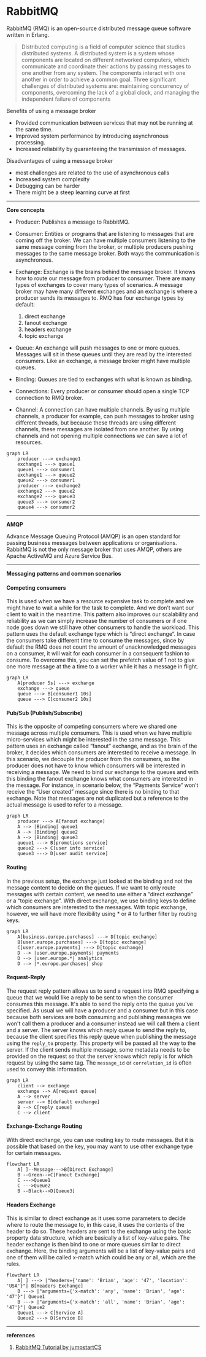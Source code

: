 # RabbitMQ

RabbitMQ (RMQ) is an open-source distributed message queue software written in Erlang.

> Distributed computing is a field of computer science that studies distributed systems. A distributed system is a system whose components are located on different networked computers, which communicate and coordinate their actions by passing messages to one another from any system. The components interact with one another in order to achieve a common goal. Three significant challenges of distributed systems are: maintaining concurrency of components, overcoming the lack of a global clock, and managing the independent failure of components

Benefits of using a message broker
- Provided communication between services that may not be running at the same time. 
- Improved system performance by introducing asynchronous processing. 
- Increased reliability by guaranteeing the transmission of messages.

Disadvantages of using a message broker
- most challenges are related to the use of asynchronous calls
- Increased system complexity 
- Debugging can be harder
- There might be a steep learning curve at first

---
**Core concepts**

* Producer: Publishes a message to RabbitMQ.
* Consumer: Entities or programs that are listening to messages that are coming off the broker. We can have multiple consumers listening to the same message coming from the broker, or multiple producers pushing messages to the same message broker. Both ways the communication is asynchronous.
* Exchange: Exchange is the brains behind the message broker. It knows how to route our message from producer to consumer. There are many types of exchanges to cover many types of scenarios. A message broker may have many different exchanges and an exchange is where a producer sends its messages to. RMQ has four exchange types by default:
    1. direct exchange
    2. fanout exchange
    3. headers exchange
    4. topic exchange

* Queue: An exchange will push messages to one or more queues. Messages will sit in these queues until they are read by the interested consumers. Like an exchange, a message broker might have multiple queues. 
* Binding: Queues are tied to exchanges with what is known as binding.
* Connections: Every producer or consumer should open a single TCP connection to RMQ broker.
* Channel: A connection can have multiple channels. By using multiple channels, a producer for example, can push messages to broker using different threads, but because these threads are using different channels, these messages are isolated from one another. By using channels and not opening multiple connections we can save a lot of resources.
```mermaid
graph LR
    producer ---> exchange1
    exchange1 ---> queue1
    queue1 ---> consumer1
    exchange1 ---> queue2
    queue2 ---> consumer1
    producer ---> exchange2
    exchange2 ---> queue2
    exchange2 ---> queue3
    queue3 ---> consumer2
    queue4 ---> consumer2
```

---
**AMQP**

Advance Message Queuing Protocol (AMQP) is an open standard for passing business messages between applications or organisations. RabbitMQ is not the only message broker that uses AMQP, others are Apache ActiveMQ and Azure Service Bus.

---
**Messaging patterns and common scenarios**

#### Competing consumers
This is used when we have a resource expensive task to complete and we might have to wait a while for the task to complete. And we don’t want our client to wait in the meantime. This pattern also improves our scalability and reliability as we can simply increase the number of consumers or if one node goes down we still have other consumers to handle the workload. This pattern uses the default exchange type which is “direct exchange“. In case the consumers take different time to consume the messages, since by default the RMQ does not count the amount of unacknowledged messages on a consumer, it will wait for each consumer in a consequent fashion to consume. To overcome this, you can set the prefetch value of 1 not to give one more message at the a time to a worker while it has a message in flight.
```mermaid
graph LR
    A[producer 5s] ---> exchange
    exchange ---> queue
    queue ---> B[consumer1 10s]
    queue ---> C[consumer2 10s]
```

#### Pub/Sub (Publish/Subscribe)

This is the opposite of competing consumers where we shared one message across multiple consumers. This is used when we have multiple micro-services which might be interested in the same message. This pattern uses an exchange called “fanout“ exchange, and as the brain of the broker, it decides which consumers are interested to receive a message. In this scenario, we decouple the producer from the consumers, so the producer does not have to know which consumers will be interested in receiving a message. We need to bind our exchange to the queues and with this binding the fanout exchange knows what consumers are interested in the message. For instance, in scenario below, the “Payments Service“ won’t receive the “User created” message since there is no binding to that exchange. Note that messages are not duplicated but a reference to the actual message is used to refer to a message.
```mermaid
graph LR
    producer ---> A[fanout exchange]
    A --> |Binding| queue1
    A --> |Binding| queue2
    A --> |Binding| queue3
    queue1 ---> B[promotions service]
    queue2 ---> C[user info service]
    queue3 ---> D[user audit service]
```

#### Routing

In the previous setup, the exchange just looked at the binding and not the message content to decide on the queues. If we want to only route messages with certain content, we need to use either a “direct exchange” or a “topic exchange”. With direct exchange, we use binding keys to define which consumers are interested to the messages. With topic exchange, however, we will have more flexibility using * or # to further filter by routing keys.
```mermaid
graph LR
    A[business.europe.purchases] ---> D[topic exchange]
    B[user.europe.purchases] ---> D[topic exchange]
    C[user.europe.payments] ---> D[topic exchange]
    D --> |user.europe.payments| payments
    D --> |user.europe.*| analytics
    D --> |*.europe.parchases| shop
```

#### Request-Reply
The request reply pattern allows us to send a request into RMQ specifying a queue that we would like a reply to be sent to when the consumer consumes this message. It's able to send the reply onto the queue you've specified. As usual we will have a producer and a consumer but in this case because both services are both consuming and publishing messages we won't call them a producer and a consumer instead we will call them a client and a server. The server knows which reply queue to send the reply to, because the client specifies this reply queue when publishing the message using the `reply_to` property. This property will be passed all the way to the server. If the client sends multiple message, some metadata needs to be provided on the request so that the server knows which reply is for which request by using the same tag. The `message_id` or `correlation_id` is often used to convey this information.
```mermaid
graph LR
    client --> exchange
    exchange --> A[request queue]
    A --> server
    server --> B[default exchange]
    B --> C[reply queue]
    C --> client
```

#### Exchange-Exchange Routing
With direct exchange, you can use routing key to route messages. But it is possible that based on the key, you may want to use other exchange type for certain messages.
```mermaid
flowchart LR
	A[ ]--Message--->B[Direct Exchange]
	B --Green-->C[Fanout Exchange]
	C --->Queue1
	C --->Queue2
	B --Black-->D[Queue3]
```

#### Headers Exchange
This is similar to direct exchange as it uses some parameters to decide where to route the message to, in this case, it uses the contents of the header to do so. These headers are sent to the exchange using the basic property data structure, which are basically a list of key-value pairs. The header exchange is then bind to one or more queues similar to direct exchange. Here, the binding arguments will be a list of key-value pairs and one of them will be called x-match which could be any or all, which are the rules.
```mermaid
flowchart LR
	A[ ] ---> |"headers={'name': 'Brian', 'age': '47', 'location': 'USA'}"| B[Headers Exchange]
	B ---> |"arguments={'x-match': 'any', 'name': 'Brian', 'age': '47'}"| Queue1
	B ---> |"arguments={'x-match': 'all', 'name': 'Brian', 'age': '47'}"| Queue2
	Queue1 ---> C[Service A]
	Queue2 ---> D[Service B]
```
---
**references**
1. [RabbitMQ Tutorial by jumpstartCS](https://www.youtube.com/playlist?list=PLalrWAGybpB-UHbRDhFsBgXJM1g6T4IvO)